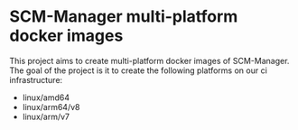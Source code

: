 # SCM-Manager multi-platform docker images 

This project aims to create multi-platform docker images of SCM-Manager.
The goal of the project is it to create the following platforms on our ci infrastructure:

* linux/amd64
* linux/arm64/v8
* linux/arm/v7
